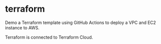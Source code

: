 # terraform

Demo a Terraform template using GitHub Actions to deploy a VPC and EC2 instance to AWS.

Terraform is connected to Terraform Cloud.

